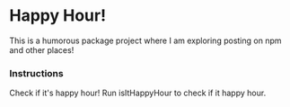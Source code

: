 # Happy Hour!

This is a humorous package project where I am exploring posting on npm and other places! 


### Instructions 

Check if it's happy hour! Run isItHappyHour to check if it happy hour. 

